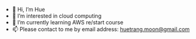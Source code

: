 - 👋 Hi, I’m Hue
- 👀 I’m interested in cloud computing
- 🌱 I’m currently learning AWS re/start course
- 📫 Please contact to me by email address: huetrang.moon@gmail.com

<!---
thuhueduong/thuhueduong is a ✨ special ✨ repository because its `README.md` (this file) appears on your GitHub profile.
You can click the Preview link to take a look at your changes.
--->
